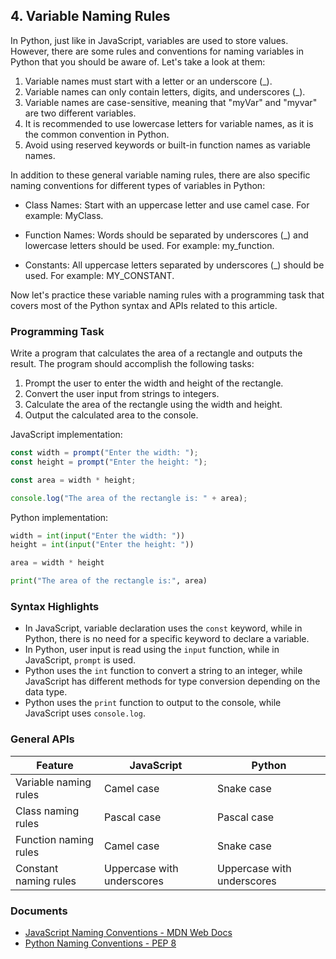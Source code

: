 

## 4. Variable Naming Rules

In Python, just like in JavaScript, variables are used to store values. However, there are some rules and conventions for naming variables in Python that you should be aware of. Let's take a look at them:

1. Variable names must start with a letter or an underscore (_).
2. Variable names can only contain letters, digits, and underscores (_).
3. Variable names are case-sensitive, meaning that "myVar" and "myvar" are two different variables.
4. It is recommended to use lowercase letters for variable names, as it is the common convention in Python.
5. Avoid using reserved keywords or built-in function names as variable names.

In addition to these general variable naming rules, there are also specific naming conventions for different types of variables in Python:

- Class Names: Start with an uppercase letter and use camel case. For example: MyClass.

- Function Names: Words should be separated by underscores (_) and lowercase letters should be used. For example: my_function.

- Constants: All uppercase letters separated by underscores (_) should be used. For example: MY_CONSTANT.

Now let's practice these variable naming rules with a programming task that covers most of the Python syntax and APIs related to this article.

### Programming Task

Write a program that calculates the area of a rectangle and outputs the result.
The program should accomplish the following tasks:

1. Prompt the user to enter the width and height of the rectangle.
2. Convert the user input from strings to integers.
3. Calculate the area of the rectangle using the width and height.
4. Output the calculated area to the console.

JavaScript implementation:
```javascript
const width = prompt("Enter the width: ");
const height = prompt("Enter the height: ");

const area = width * height;

console.log("The area of the rectangle is: " + area);
```

Python implementation:
```python
width = int(input("Enter the width: "))
height = int(input("Enter the height: "))

area = width * height

print("The area of the rectangle is:", area)
```

### Syntax Highlights

- In JavaScript, variable declaration uses the `const` keyword, while in Python, there is no need for a specific keyword to declare a variable.
- In Python, user input is read using the `input` function, while in JavaScript, `prompt` is used.
- Python uses the `int` function to convert a string to an integer, while JavaScript has different methods for type conversion depending on the data type.
- Python uses the `print` function to output to the console, while JavaScript uses `console.log`.



### General APIs

| Feature               | JavaScript               | Python                    |
|-----------------------|--------------------------|---------------------------|
| Variable naming rules | Camel case               | Snake case                |
| Class naming rules    | Pascal case              | Pascal case               |
| Function naming rules | Camel case               | Snake case                |
| Constant naming rules | Uppercase with underscores | Uppercase with underscores |

### Documents

- [JavaScript Naming Conventions - MDN Web Docs](https://developer.mozilla.org/en-US/docs/Archive/Add-ons/Code_snippets/Naming_conventions#JavaScript_naming_conventions)
- [Python Naming Conventions - PEP 8](https://www.python.org/dev/peps/pep-0008/#naming-conventions)

